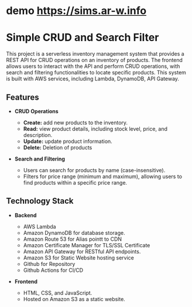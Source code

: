 
# demo https://sims.ar-w.info

# Simple CRUD and Search Filter

This project is a serverless inventory management system that provides a REST API for CRUD operations on an inventory of products. The frontend allows users to interact with the API and perform CRUD operations, with search and filtering functionalities to locate specific products. This system is built with AWS services, including Lambda, DynamoDB, API Gateway.

## Features

- **CRUD Operations**
  - **Create:** add new products to the inventory.
  - **Read:** view product details, including stock level, price, and description.
  - **Update:** update product information.
  - **Delete:** Deletion of products

- **Search and Filtering**
  - Users can search for products by name (case-insensitive).
  - Filters for price range (minimum and maximum), allowing users to find products within a specific price range.

## Technology Stack

- **Backend**
  - AWS Lambda
  - Amazon DynamoDB for database storage.
  - Amazon Route 53 for Alias pointt to CDN
  - Amazon Certificate Manager for TLS/SSL Certificate
  - Amazon API Gateway for RESTful API endpoints.
  - Amazon S3 for Static Website hosting service
  - Github for Repository
  - Github Actions for CI/CD

- **Frontend**
  - HTML, CSS, and JavaScript.
  - Hosted on Amazon S3 as a static website.

